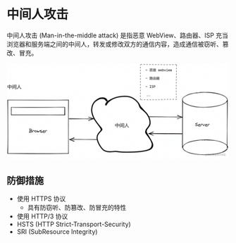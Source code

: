 # 中间人攻击

中间人攻击 (Man-in-the-middle attack) 是指恶意 WebView、路由器、ISP 充当浏览器和服务端之间的中间人，转发或修改双方的通信内容，造成通信被窃听、篡改、冒充。

![](./assets/man_in_the_middle.jpg)

## 防御措施

- 使用 HTTPS 协议
  - 具有防窃听、防篡改、防冒充的特性
- 使用 HTTP/3 协议
- HSTS (HTTP Strict-Transport-Security)
- SRI (SubResource Integrity)
